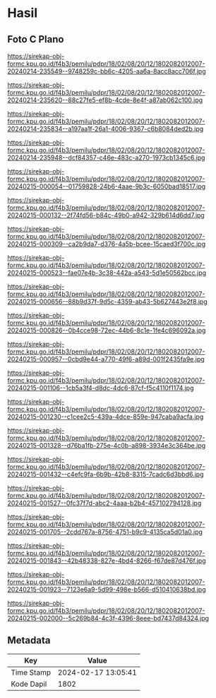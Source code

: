 # Hasil

## Foto C Plano

https://sirekap-obj-formc.kpu.go.id/f4b3/pemilu/pdpr/18/02/08/20/12/1802082012007-20240214-235549--9748259c-bb6c-4205-aa6a-8acc8acc706f.jpg

https://sirekap-obj-formc.kpu.go.id/f4b3/pemilu/pdpr/18/02/08/20/12/1802082012007-20240214-235620--88c27fe5-ef8b-4cde-8e4f-a87ab062c100.jpg

https://sirekap-obj-formc.kpu.go.id/f4b3/pemilu/pdpr/18/02/08/20/12/1802082012007-20240214-235834--a197aa1f-26a1-4006-9367-c6b8084ded2b.jpg

https://sirekap-obj-formc.kpu.go.id/f4b3/pemilu/pdpr/18/02/08/20/12/1802082012007-20240214-235948--dcf84357-c46e-483c-a270-1973cb1345c6.jpg

https://sirekap-obj-formc.kpu.go.id/f4b3/pemilu/pdpr/18/02/08/20/12/1802082012007-20240215-000054--01759828-24b6-4aae-9b3c-6050bad18517.jpg

https://sirekap-obj-formc.kpu.go.id/f4b3/pemilu/pdpr/18/02/08/20/12/1802082012007-20240215-000132--2f74fd56-b84c-49b0-a942-329b614d6dd7.jpg

https://sirekap-obj-formc.kpu.go.id/f4b3/pemilu/pdpr/18/02/08/20/12/1802082012007-20240215-000309--ca2b9da7-d376-4a5b-bcee-15caed3f700c.jpg

https://sirekap-obj-formc.kpu.go.id/f4b3/pemilu/pdpr/18/02/08/20/12/1802082012007-20240215-000523--fae07e4b-3c38-442a-a543-5d1e50562bcc.jpg

https://sirekap-obj-formc.kpu.go.id/f4b3/pemilu/pdpr/18/02/08/20/12/1802082012007-20240215-000656--88b9d37f-9d5c-4359-ab43-5b627443e2f8.jpg

https://sirekap-obj-formc.kpu.go.id/f4b3/pemilu/pdpr/18/02/08/20/12/1802082012007-20240215-000826--0b4cce98-72ec-44b6-8c1e-1fe4c696092a.jpg

https://sirekap-obj-formc.kpu.go.id/f4b3/pemilu/pdpr/18/02/08/20/12/1802082012007-20240215-000957--0cbd9e44-a770-49f6-a89d-001f2435fa9e.jpg

https://sirekap-obj-formc.kpu.go.id/f4b3/pemilu/pdpr/18/02/08/20/12/1802082012007-20240215-001106--1cb5a3f4-d8dc-4dc6-87cf-f5c4110f1174.jpg

https://sirekap-obj-formc.kpu.go.id/f4b3/pemilu/pdpr/18/02/08/20/12/1802082012007-20240215-001230--c1cee2c5-439a-4dce-859e-947caba9acfa.jpg

https://sirekap-obj-formc.kpu.go.id/f4b3/pemilu/pdpr/18/02/08/20/12/1802082012007-20240215-001328--d76ba1fb-275e-4c0b-a898-3934e3c364be.jpg

https://sirekap-obj-formc.kpu.go.id/f4b3/pemilu/pdpr/18/02/08/20/12/1802082012007-20240215-001432--c4efc9fa-6b9b-42b8-8315-7cadc6d3bbd6.jpg

https://sirekap-obj-formc.kpu.go.id/f4b3/pemilu/pdpr/18/02/08/20/12/1802082012007-20240215-001527--0fc37f7d-abc2-4aaa-b2b4-457102794128.jpg

https://sirekap-obj-formc.kpu.go.id/f4b3/pemilu/pdpr/18/02/08/20/12/1802082012007-20240215-001705--2cdd767a-8756-4751-b9c9-4135ca5d01a0.jpg

https://sirekap-obj-formc.kpu.go.id/f4b3/pemilu/pdpr/18/02/08/20/12/1802082012007-20240215-001843--42b48338-827e-4bd4-8266-f67de87d476f.jpg

https://sirekap-obj-formc.kpu.go.id/f4b3/pemilu/pdpr/18/02/08/20/12/1802082012007-20240215-001923--7123e6a9-5d99-498e-b566-d510410638bd.jpg

https://sirekap-obj-formc.kpu.go.id/f4b3/pemilu/pdpr/18/02/08/20/12/1802082012007-20240215-002000--5c269b84-4c3f-4396-8eee-bd7437d84324.jpg


## Metadata

| Key        | Value               |
| ---------- | ------------------- |
| Time Stamp | 2024-02-17 13:05:41 |
| Kode Dapil | 1802                |



